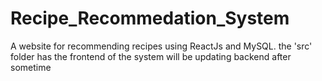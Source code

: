 # Recipe_Recommedation_System
A website for recommending recipes using ReactJs and MySQL. 
the 'src' folder has the frontend of the system
will be updating backend after sometime
